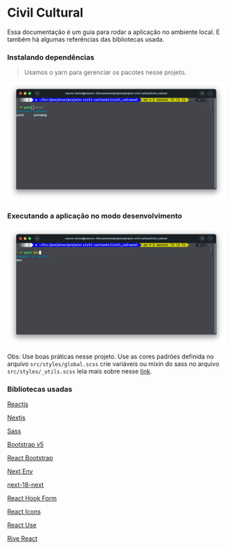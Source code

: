 # Civil Cultural

Essa documentação é um guia para rodar a aplicação no ambiente local. E também há algumas referências das bibliotecas usada.


### Instalando dependências
> Usamos o yarn para gerenciar os pacotes nesse projeto.

<div align='center'>
    <img src='./doc/yarn-install.png'/>
</div>


### Executando a aplicação no modo desenvolvimento

<div align='center'>
    <img src='./doc/yarn-dev.png'/>
</div>

Obs: Use boas práticas nesse projeto. Use as cores padrões definida no arquivo `src/styles/global.scss` crie variáveis ou mixin do sass no arquivo `src/styles/_utils.scss` leia mais sobre nesse [link](https://tecmedia.com.br/semantica-performance-e-boas-praticas-no-codigo-front-end/).



### Bibliotecas usadas
[Reactjs](https://reactjs.org/docs/hello-world.html)

[Nextjs](https://nextjs.org/docs/getting-started)

[Sass](https://sass-lang.com/)

[Bootstrap v5](https://getbootstrap.com/)

[React Bootstrap](https://react-bootstrap.github.io/)

[Next Env](https://github.com/formatlos/next-env)

[next-18-next](https://github.com/isaachinman/next-i18next#readme)

[React Hook Form](https://www.react-hook-form.com/)

[React Icons](https://react-icons.github.io/react-icons/)

[React Use](https://github.com/streamich/react-use#readme)

[Rive React](https://github.com/rive-app/rive-react#readme)